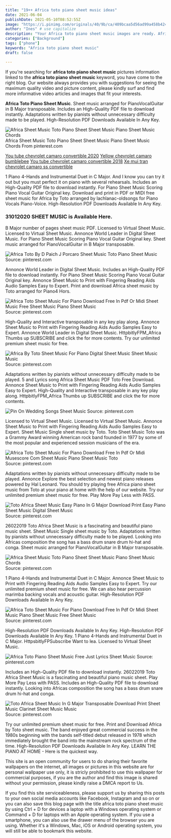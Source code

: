 ```yaml
---
title: "19++ Africa toto piano sheet music ideas"
date: 2021-06-04
publishDate: 2021-05-10T08:52:55Z
image: "https://i.pinimg.com/originals/40/9b/ca/409bcaa5d56ad99a458b42475034c349.gif"
author: "Ines" # use capitalize
description: "Your Africa toto piano sheet music images are ready. Africa toto piano sheet music are a topic that is being searched for and liked by netizens today. You can Find and Download the Africa toto piano sheet music files here. Download all royalty-free photos."
categories: ["Background"]
tags: ["phone"]
keywords: "Africa toto piano sheet music"
draft: false

---
```


If you're searching for **africa toto piano sheet music** pictures information linked to the **africa toto piano sheet music** keyword, you have come to the right  blog.  Our website always  provides you with  suggestions  for seeing  the maximum  quality video and picture  content, please kindly surf and find more informative video articles and images  that fit your interests.

**Africa Toto Piano Sheet Music**. Sheet music arranged for PianoVocalGuitar in B Major transposable. Includes an High-Quality PDF file to download instantly. Adaptations written by pianists without unnecessary difficulty made to be played. High-Resolution PDF Downloads Available In Any Key.

![Africa Sheet Music Toto Piano Sheet Sheet Music Piano Sheet Music Chords](https://i.pinimg.com/736x/35/b6/2b/35b62b4ecceba93690c440069c40ad8a.jpg "Africa Sheet Music Toto Piano Sheet Sheet Music Piano Sheet Music Chords")
Africa Sheet Music Toto Piano Sheet Sheet Music Piano Sheet Music Chords From pinterest.com

[You tube chevrolet camaro convertible 2020](/you-tube-chevrolet-camaro-convertible-2020/)
[Yellow chevrolet camaro bumblebee](/yellow-chevrolet-camaro-bumblebee/)
[You tube chevrolet camaro convertible 2018](/you-tube-chevrolet-camaro-convertible-2018/)
[Xe mui tran chevrolet camaro ss convertible](/xe-mui-tran-chevrolet-camaro-ss-convertible/)

1 Piano 4-Hands and Instrumental Duet in C Major. And I know you can try it out but you must perfect it on piano with several rehearsals. Includes an High-Quality PDF file to download instantly. For Piano Sheet Music Scoring Piano Vocal Guitar Original key. Download and print in PDF or MIDI free sheet music for Africa by Toto arranged by lachlanac-oldsongs for Piano Vocals Piano-Voice. High-Resolution PDF Downloads Available In Any Key.

### 31012020 SHEET MUSIC is Available Here.

B Major number of pages sheet music PDF. Licensed to Virtual Sheet Music. Licensed to Virtual Sheet Music. Annonce World Leader in Digital Sheet Music. For Piano Sheet Music Scoring Piano Vocal Guitar Original key. Sheet music arranged for PianoVocalGuitar in B Major transposable.


![Africa Toto By D Paich J Porcaro Sheet Music Toto Piano Sheet Music](https://i.pinimg.com/564x/37/ff/51/37ff5156c0be301f706857b4d0b6102c--jeff-porcaro-sheet-music.jpg "Africa Toto By D Paich J Porcaro Sheet Music Toto Piano Sheet Music")
Source: pinterest.com

Annonce World Leader in Digital Sheet Music. Includes an High-Quality PDF file to download instantly. For Piano Sheet Music Scoring Piano Vocal Guitar Original key. Annonce Sheet Music to Print with Fingering Reading Aids Audio Samples Easy to Expert. Print and download Africa sheet music by Toto arranged for Piano4 Hors.

![Africa Toto Sheet Music For Piano Download Free In Pdf Or Midi Sheet Music Free Sheet Music Piano Sheet Music](https://i.pinimg.com/originals/e8/02/75/e8027577696ab176af92880d342d8db9.png "Africa Toto Sheet Music For Piano Download Free In Pdf Or Midi Sheet Music Free Sheet Music Piano Sheet Music")
Source: pinterest.com

High-Quality and Interactive transposable in any key play along. Annonce Sheet Music to Print with Fingering Reading Aids Audio Samples Easy to Expert. Annonce World Leader in Digital Sheet Music. HttpbitlyFPM_Africa Thumbs up SUBSCRIBE and click the for more contents. Try our unlimited premium sheet music for free.

![Africa By Toto Sheet Music For Piano Digital Sheet Music Sheet Music Music](https://i.pinimg.com/originals/d7/5f/b9/d75fb901ababf8d3af2786d72d4a9010.png "Africa By Toto Sheet Music For Piano Digital Sheet Music Sheet Music Music")
Source: pinterest.com

Adaptations written by pianists without unnecessary difficulty made to be played. 5 and Lyrics song Africa Sheet Music PDF Toto Free Download. Annonce Sheet Music to Print with Fingering Reading Aids Audio Samples Easy to Expert. High-Quality and Interactive transposable in any key play along. HttpbitlyFPM_Africa Thumbs up SUBSCRIBE and click the for more contents.

![Pin On Wedding Songs Sheet Music](https://i.pinimg.com/originals/2c/1e/f2/2c1ef273a65d112a0ba5885e8cb1ab41.png "Pin On Wedding Songs Sheet Music")
Source: pinterest.com

Licensed to Virtual Sheet Music. Licensed to Virtual Sheet Music. Annonce Sheet Music to Print with Fingering Reading Aids Audio Samples Easy to Expert. Sheet Music Single sheet music by Toto. Toto Sheet Music Toto was a Grammy Award winning American rock band founded in 1977 by some of the most popular and experienced session musicians of the era.

![Africa Toto Sheet Music For Piano Download Free In Pdf Or Midi Musescore Com Sheet Music Piano Sheet Music Toto](https://i.pinimg.com/originals/d5/f1/44/d5f14449fb6825b8101a0a72c2a3c043.png "Africa Toto Sheet Music For Piano Download Free In Pdf Or Midi Musescore Com Sheet Music Piano Sheet Music Toto")
Source: pinterest.com

Adaptations written by pianists without unnecessary difficulty made to be played. Annonce Explore the best selection and newest piano releases powered by Hal Leonard. You should try playing free Africa piano sheet music from Toto at your piano at home with the help of our website. Try our unlimited premium sheet music for free. Play More Pay Less with PASS.

![Toto Africa Sheet Music Easy Piano In G Major Download Print Easy Piano Sheet Music Digital Sheet Music](https://i.pinimg.com/originals/87/ff/8d/87ff8d9f0d886249edcbaca8f3dc88e2.gif "Toto Africa Sheet Music Easy Piano In G Major Download Print Easy Piano Sheet Music Digital Sheet Music")
Source: pinterest.com

26022019 Toto Africa Sheet Music is a fascinating and beautiful piano music sheet. Sheet Music Single sheet music by Toto. Adaptations written by pianists without unnecessary difficulty made to be played. Looking into Africas composition the song has a bass drum snare drum hi-hat and conga. Sheet music arranged for PianoVocalGuitar in B Major transposable.

![Africa Sheet Music Toto Piano Sheet Sheet Music Piano Sheet Music Chords](https://i.pinimg.com/736x/35/b6/2b/35b62b4ecceba93690c440069c40ad8a.jpg "Africa Sheet Music Toto Piano Sheet Sheet Music Piano Sheet Music Chords")
Source: pinterest.com

1 Piano 4-Hands and Instrumental Duet in C Major. Annonce Sheet Music to Print with Fingering Reading Aids Audio Samples Easy to Expert. Try our unlimited premium sheet music for free. We can also hear percussion marimba backing vocals and acoustic guitar. High-Resolution PDF Downloads Available In Any Key.

![Africa Toto Sheet Music For Piano Download Free In Pdf Or Midi Sheet Music Piano Sheet Music Free Sheet Music](https://i.pinimg.com/originals/36/0a/b8/360ab80465825f2151b92d4cebe07862.png "Africa Toto Sheet Music For Piano Download Free In Pdf Or Midi Sheet Music Piano Sheet Music Free Sheet Music")
Source: pinterest.com

High-Resolution PDF Downloads Available In Any Key. High-Resolution PDF Downloads Available In Any Key. 1 Piano 4-Hands and Instrumental Duet in C Major. HttpsbitlyFPSubscribe Want to lea. Licensed to Virtual Sheet Music.

![Africa Toto Piano Sheet Music Free Just Lyrics Sheet Music](https://i.pinimg.com/originals/a4/cb/3d/a4cb3ded3312743c710672ec2af106d7.png "Africa Toto Piano Sheet Music Free Just Lyrics Sheet Music")
Source: pinterest.com

Includes an High-Quality PDF file to download instantly. 26022019 Toto Africa Sheet Music is a fascinating and beautiful piano music sheet. Play More Pay Less with PASS. Includes an High-Quality PDF file to download instantly. Looking into Africas composition the song has a bass drum snare drum hi-hat and conga.

![Toto Africa Sheet Music In G Major Transposable Download Print Sheet Music Clarinet Sheet Music Music](https://i.pinimg.com/originals/40/9b/ca/409bcaa5d56ad99a458b42475034c349.gif "Toto Africa Sheet Music In G Major Transposable Download Print Sheet Music Clarinet Sheet Music Music")
Source: pinterest.com

Try our unlimited premium sheet music for free. Print and Download Africa by Toto sheet music. The band enjoyed great commercial success in the 1980s beginning with the bands self-titled debut released in 1978 which immediately brought the band into the mainstream rock spectrum of the time. High-Resolution PDF Downloads Available In Any Key. LEARN THE PIANO AT HOME - Here is the quickest way.

This site is an open community for users to do sharing their favorite wallpapers on the internet, all images or pictures in this website are for personal wallpaper use only, it is stricly prohibited to use this wallpaper for commercial purposes, if you are the author and find this image is shared without your permission, please kindly raise a DMCA report to Us.

If you find this site serviceableness, please support us by sharing this posts to your own social media accounts like Facebook, Instagram and so on or you can also save this blog page with the title africa toto piano sheet music by using Ctrl + D for devices a laptop with a Windows operating system or Command + D for laptops with an Apple operating system. If you use a smartphone, you can also use the drawer menu of the browser you are using. Whether it's a Windows, Mac, iOS or Android operating system, you will still be able to bookmark this website.
